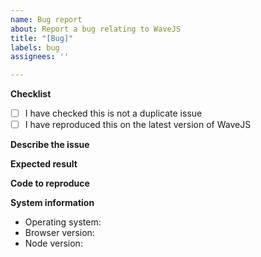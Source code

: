 ```yaml
---
name: Bug report
about: Report a bug relating to WaveJS
title: "[Bug]"
labels: bug
assignees: ''

---
```


**Checklist**
 - [ ] I have checked this is not a duplicate issue
 - [ ] I have reproduced this on the latest version of WaveJS

**Describe the issue**
<!-- Provide a description of the issue -->


**Expected result**
<!-- Say what should've happened instead -->


**Code to reproduce**
<!-- !VERY IMPORTANT! Without this we cannot provide support -->


**System information**
 - Operating system:
 - Browser version:
 - Node version:
